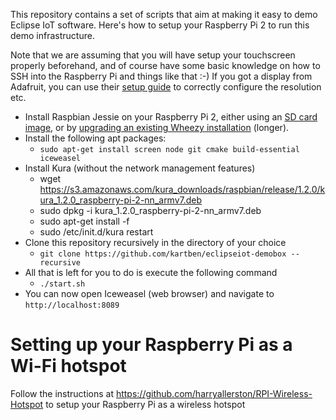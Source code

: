 This repository contains a set of scripts that aim at making it easy to demo Eclipse IoT software.
Here's how to setup your Raspberry Pi 2 to run this demo infrastructure.

Note that we are assuming that you will have setup your touchscreen properly beforehand, and of course have some basic knowledge on how to SSH into the Raspberry Pi and things like that :-) If you got a display from Adafruit, you can use their [setup guide](https://learn.adafruit.com/adafruit-5-800x480-tft-hdmi-monitor-touchscreen-backpack) to correctly configure the resolution etc.

* Install Raspbian Jessie on your Raspberry Pi 2, either using an [SD card image](http://gnutoolchains.com/raspberry/jessie/), or by [upgrading an existing Wheezy installation](http://linuxconfig.org/raspbian-gnu-linux-upgrade-from-wheezy-to-raspbian-jessie-8) (longer).
* Install the following apt packages:
  * ```sudo apt-get install screen node git cmake build-essential iceweasel```
* Install Kura (without the network management features)
  * wget https://s3.amazonaws.com/kura_downloads/raspbian/release/1.2.0/kura_1.2.0_raspberry-pi-2-nn_armv7.deb
  * sudo dpkg -i kura_1.2.0_raspberry-pi-2-nn_armv7.deb
  * sudo apt-get install -f
  * sudo /etc/init.d/kura restart
* Clone this repository recursively in the directory of your choice
  * ```git clone https://github.com/kartben/eclipseiot-demobox --recursive```
* All that is left for you to do is execute the following command
  * ```./start.sh```
* You can now open Iceweasel (web browser) and navigate to ```http://localhost:8089```

Setting up your Raspberry Pi as a Wi-Fi hotspot
===============================================

Follow the instructions at https://github.com/harryallerston/RPI-Wireless-Hotspot to setup your Raspberry Pi as a wireless hotspot
